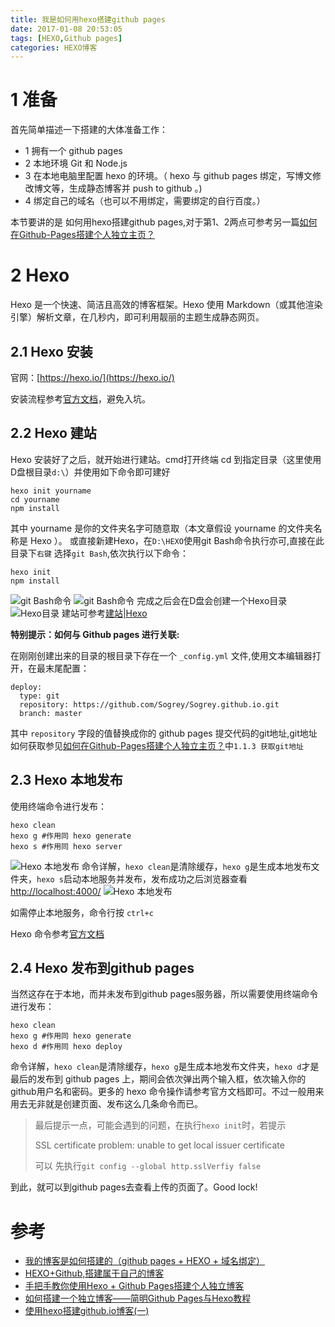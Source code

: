 ```yaml
---
title: 我是如何用hexo搭建github pages
date: 2017-01-08 20:53:05
tags: [HEXO,Github pages]
categories: HEXO博客
---
```


# 1 准备
首先简单描述一下搭建的大体准备工作：

* 1 拥有一个 github pages
* 2 本地环境  Git 和 Node.js
* 3 在本地电脑里配置 hexo 的环境。（ hexo 与 github pages 绑定，写博文修改博文等，生成静态博客并 push to github 。)
* 4 绑定自己的域名（也可以不用绑定，需要绑定的自行百度。）

本节要讲的是 如何用hexo搭建github pages,对于第1、2两点可参考另一篇[如何在Github-Pages搭建个人独立主页？](https://sogrey.github.io/article/%E5%A6%82%E4%BD%95%E5%9C%A8Github-Pages%E6%90%AD%E5%BB%BA%E4%B8%AA%E4%BA%BA%E7%8B%AC%E7%AB%8B%E4%B8%BB%E9%A1%B5%EF%BC%9F/)

<!-- more -->

# 2 Hexo 
Hexo 是一个快速、简洁且高效的博客框架。Hexo 使用 Markdown（或其他渲染引擎）解析文章，在几秒内，即可利用靓丽的主题生成静态网页。
## 2.1 Hexo 安装
官网：[https://hexo.io/](https://hexo.io/)

安装流程参考[官方文档](https://hexo.io/zh-cn/docs/)，避免入坑。
## 2.2 Hexo 建站
Hexo 安装好了之后，就开始进行建站。cmd打开终端 cd 到指定目录（这里使用D盘根目录`d:\`）并使用如下命令即可建好

	hexo init yourname 
	cd yourname 
	npm install

其中 yourname 是你的文件夹名字可随意取（本文章假设 yourname 的文件夹名称是 Hexo ）。
或直接新建Hexo，在`D:\HEXO`使用git Bash命令执行亦可,直接在此目录下`右键` 选择`git Bash`,依次执行以下命令：

	hexo init
	npm install

![git Bash命令](https://cdn.jsdelivr.net/gh/sogrey/cdn/imgs/2017-01-09_151319.png)
![git Bash命令](https://cdn.jsdelivr.net/gh/sogrey/cdn/imgs/2017-01-09_161000.jpg)
完成之后会在D盘会创建一个Hexo目录
![Hexo目录](https://cdn.jsdelivr.net/gh/sogrey/cdn/imgs/2017-01-09_161345.jpg)
建站可参考[建站|Hexo](https://hexo.io/zh-cn/docs/setup.html)

**特别提示：如何与 Github pages 进行关联:**

在刚刚创建出来的目录的根目录下存在一个 `_config.yml` 文件,使用文本编辑器打开，在最末尾配置：

	deploy:
	  type: git
	  repository: https://github.com/Sogrey/Sogrey.github.io.git
	  branch: master

其中 `repository` 字段的值替换成你的 github pages 提交代码的git地址,git地址如何获取参见[如何在Github-Pages搭建个人独立主页？](https://sogrey.github.io/article/%E5%A6%82%E4%BD%95%E5%9C%A8Github-Pages%E6%90%AD%E5%BB%BA%E4%B8%AA%E4%BA%BA%E7%8B%AC%E7%AB%8B%E4%B8%BB%E9%A1%B5%EF%BC%9F/)中`1.1.3 获取git地址`

## 2.3 Hexo 本地发布
使用终端命令进行发布：

	hexo clean
	hexo g #作用同 hexo generate
	hexo s #作用同 hexo server
![Hexo 本地发布](https://cdn.jsdelivr.net/gh/sogrey/cdn/imgs/2017-01-09_161613.jpg)
命令详解，`hexo clean`是清除缓存，`hexo g`是生成本地发布文件夹，`hexo s`启动本地服务并发布，发布成功之后浏览器查看[http://localhost:4000/](http://localhost:4000/)
![Hexo 本地发布](https://cdn.jsdelivr.net/gh/sogrey/cdn/imgs/2017-01-09_161808.jpg)

如需停止本地服务，命令行按 `ctrl+c`

Hexo 命令参考[官方文档](https://hexo.io/zh-cn/docs/commands.html)

## 2.4 Hexo 发布到github pages
当然这存在于本地，而并未发布到github pages服务器，所以需要使用终端命令进行发布：

	hexo clean
	hexo g #作用同 hexo generate
	hexo d #作用同 hexo deploy

命令详解，`hexo clean`是清除缓存，`hexo g`是生成本地发布文件夹，`hexo d`才是最后的发布到 github pages 上，期间会依次弹出两个输入框，依次输入你的github用户名和密码。更多的 hexo 命令操作请参考官方文档即可。不过一般用来用去无非就是创建页面、发布这么几条命令而已。

> 最后提示一点，可能会遇到的问题，在执行`hexo init`时，若提示
>
> SSL certificate problem: unable to get local issuer certificate
>
> 可以 先执行`git config --global http.sslVerfiy false` 


到此，就可以到github pages去查看上传的页面了。Good lock!

# 参考
* [我的博客是如何搭建的（github pages + HEXO + 域名绑定）](http://www.tuicool.com/articles/MramqqJ)
* [HEXO+Github,搭建属于自己的博客](http://www.jianshu.com/p/465830080ea9)
* [手把手教你使用Hexo + Github Pages搭建个人独立博客](https://segmentfault.com/a/1190000004947261)
* [如何搭建一个独立博客——简明Github Pages与Hexo教程](http://www.jianshu.com/p/05289a4bc8b2)
* [使用hexo搭建github.io博客(一)](http://www.cnblogs.com/liulangmao/p/4323064.html)